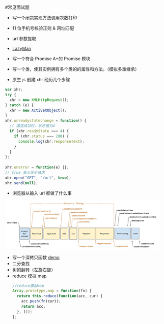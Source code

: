 #常见面试题

- 写一个闭包实现方法调用次数打印

- 11 位手机号校验正则 & 网址匹配

- url 参数提取

- [LazyMan](https://www.jianshu.com/p/f1b7cb456d37)

- 写一个符合 Promise A+的 Promise 模块

- 写一个类，使其实例拥有多个类的的属性和方法。（模拟多重继承）

- 原生 js 创建 xhr 经历几个步骤

```javascript
var xhr;
try {
  xhr = new XMLHttpRequest();
} catch (e) {
  xhr = new ActiveXObject();
}
xhr.onreadystatechange = function() {
  // 通信成功时，状态值为4
  if (xhr.readyState === 4) {
    if (xhr.status === 200) {
      console.log(xhr.responseText);
    }
  }
};

xhr.onerror = function(e) {};
// true 表示异步请求
xhr.open("GET", "/url", true);
xhr.send(null);
```

- 浏览器从输入 url 都做了什么事

![浏览器时间线](/image/timestamp-diagram.svg)

- 写一个深拷贝函数
  [demo](./demo/deepClone.js)
- 二分查找
- 树的翻转（左旋右旋）
- reduce 模拟 map
  ```javascript
  //reduce模拟map
  Array.prototype.map = function(fn) {
    return this.reduce(function(acc, cur) {
      acc.push(fn(cur));
      return acc;
    }, []);
  };
  ```
